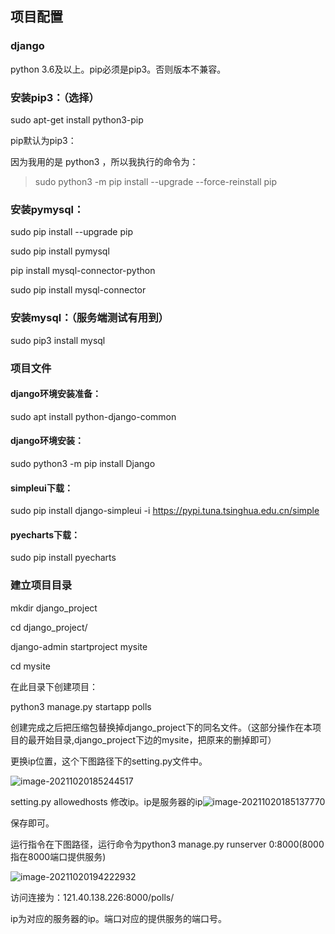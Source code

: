 ## 项目配置

### django 

python 3.6及以上。pip必须是pip3。否则版本不兼容。

### 安装pip3：（选择）

sudo apt-get install python3-pip 

pip默认为pip3：

因为我用的是 python3 ，所以我执行的命令为：

> sudo python3 -m pip install --upgrade --force-reinstall pip

### 安装pymysql：

sudo pip install --upgrade pip

sudo pip install pymysql

pip install mysql-connector-python

sudo pip install mysql-connector

### 安装mysql：（服务端测试有用到）

sudo pip3 install mysql

### 项目文件

#### django环境安装准备：

sudo apt install python-django-common

#### django环境安装：

sudo python3 -m pip install Django

#### simpleui下载：

sudo pip install django-simpleui -i https://pypi.tuna.tsinghua.edu.cn/simple

#### pyecharts下载：

sudo pip install pyecharts

### 建立项目目录

mkdir django_project

cd django_project/

django-admin startproject mysite

cd mysite

在此目录下创建项目：

python3 manage.py startapp polls

创建完成之后把压缩包替换掉django_project下的同名文件。（这部分操作在本项目的最开始目录,django_project下边的mysite，把原来的删掉即可）

更换ip位置，这个下图路径下的setting.py文件中。

![image-20211020185244517](C:\Users\86188\AppData\Roaming\Typora\typora-user-images\image-20211020185244517.png)

setting.py  allowedhosts 修改ip。ip是服务器的ip![image-20211020185137770](C:\Users\86188\AppData\Roaming\Typora\typora-user-images\image-20211020185137770.png)

保存即可。

运行指令在下图路径，运行命令为python3 manage.py runserver 0:8000(8000指在8000端口提供服务)

![image-20211020194222932](C:\Users\86188\AppData\Roaming\Typora\typora-user-images\image-20211020194222932.png)

访问连接为：121.40.138.226:8000/polls/

ip为对应的服务器的ip。端口对应的提供服务的端口号。